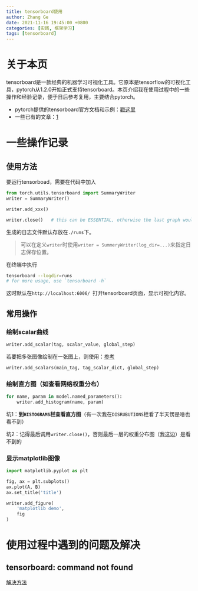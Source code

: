 ```yaml
---
title: tensorboard使用
author: Zhang Ge
date: 2021-11-16 19:45:00 +0800
categories: [实践, 框架学习]
tags: [tensorboard]
---
```

# 关于本页

tensorboard是一款经典的机器学习可视化工具。它原本是tensorflow的可视化工具，pytorch从1.2.0开始正式支持tensorboard。本页介绍我在使用过程中的一些操作和经验记录，便于日后参考复用，主要结合pytorch。

- pytorch提供的tensorboard官方文档和示例：[戳这里](https://pytorch.org/docs/stable/tensorboard.html)
- 一些已有的文章：[1](https://zhuanlan.zhihu.com/p/103630393)

# 一些操作记录

## 使用方法

要运行tensorboad，需要在代码中加入

```python
from torch.utils.tensorboard import SummaryWriter
writer = SummaryWriter()

writer.add_xxx()

writer.close()   # this can be ESSENTIAL, otherwise the last graph would not show!
```

生成的日志文件默认存放在`./runs`下。

> 可以在定义`writer`时使用`writer = SummeryWriter(log_dir=...)`来指定日志保存位置。

在终端中执行

```bash
tensorboard --logdir=runs
# for more usage, use `tensorboard -h` 
```

这时默认在`http://localhost:6006/ `打开tensorboard页面，显示可视化内容。

## 常用操作

### 绘制scalar曲线

```python
writer.add_scalar(tag, scalar_value, global_step)
```

若要把多张图像绘制在一张图上，则使用：[参考](https://pytorch.org/docs/stable/tensorboard.html#torch.utils.tensorboard.writer.SummaryWriter.add_scalars)

```python
writer.add_scalars(main_tag, tag_scalar_dict, global_step)
```



### 绘制直方图（如查看网络权重分布）

```python
for name, param in model.named_parameters():
    writer.add_histogram(name, param)
```

坑1：**到`HISTOGRAMS`栏查看直方图**（有一次我在`DISRUBUTIONS`栏看了半天愣是啥也看不到）

坑2：记得最后调用`writer.close()`，否则最后一层的权重分布图（我这边）是看不到的

### 显示matplotlib图像

```python
import matplotlib.pyplot as plt

fig, ax = plt.subplots() 
ax.plot(A, B)
ax.set_title('title')

writer.add_figure(
    'matplotlib demo', 
    fig
)
```

# 使用过程中遇到的问题及解决

## tensorboard: command not found

[解决方法](https://stackoverflow.com/a/53870810/10096987)

